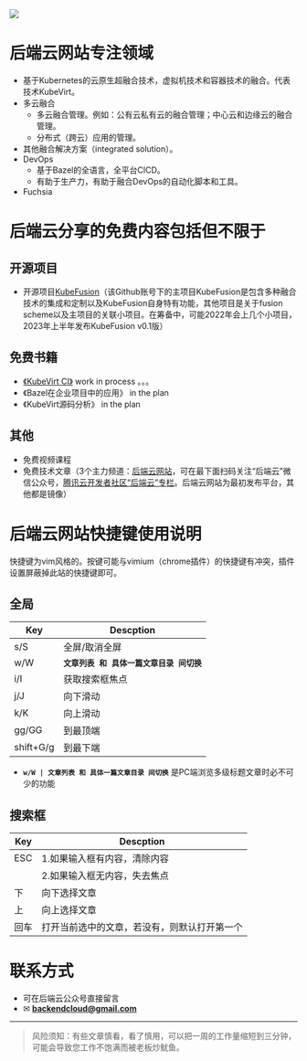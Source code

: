 ![](/images/index/29fa8cc3.png)
# 后端云网站专注领域

* 基于Kubernetes的云原生超融合技术，虚拟机技术和容器技术的融合。代表技术KubeVirt。
* 多云融合
   * 多云融合管理。例如：公有云私有云的融合管理；中心云和边缘云的融合管理。
  * 分布式（跨云）应用的管理。
* 其他融合解决方案（integrated solution）。
* DevOps
   * 基于Bazel的全语言，全平台CICD。
   * 有助于生产力，有助于融合DevOps的自动化脚本和工具。
* Fuchsia

# 后端云分享的免费内容包括但不限于

## 开源项目
* 开源项目[KubeFusion](https://github.com/kubefusion)（该Github账号下的主项目KubeFusion是包含多种融合技术的集成和定制以及KubeFusion自身特有功能，其他项目是关于fusion scheme以及主项目的关联小项目。在筹备中，可能2022年会上几个小项目，2023年上半年发布KubeFusion v0.1版）


## 免费书籍
  * [《KubeVirt CI》](http://book.backendcloud.cn/kubevirt-ci-book/) work in process 。。。
  * 《Bazel在企业项目中的应用》 in the plan
  * 《KubeVirt源码分析》 in the plan


## 其他
* 免费视频课程
* 免费技术文章（3个主力频道：[后端云网站](https://www.backendcloud.cn/)，可在最下面扫码关注“后端云”微信公众号，[腾讯云开发者社区“后端云”专栏](https://cloud.tencent.com/developer/column/72779)。后端云网站为最初发布平台，其他都是镜像）

[//]: # (1.虚拟机技术和容器技术的融合 2.多云融合（多云（公有云私有云中心云边缘云）融合管理，分布式应用融合部署）3.在1和2融合环境上的全语言全平台CICD)
[//]: # (* 容器和虚拟机融合技术，如KubeVirt生态)
[//]: # (* 多集群管理：公有云私有云边缘云等多云管理，分布式应用在分布式云上的管理)
[//]: # (* 自动化：CICD；bash、golang脚本工具)

[//]: # (This may be the most platform independent comment)



# 后端云网站快捷键使用说明

快捷键为vim风格的。按键可能与vimium（chrome插件）的快捷键有冲突，插件设置屏蔽掉此站的快捷键即可。

## 全局

| Key | Descption                 |
| --- |---------------------------|
| s/S | 全屏/取消全屏                   |
| w/W | **`文章列表 和 具体一篇文章目录 间切换`** |
| i/I | 获取搜索框焦点                   |
| j/J | 向下滑动                      |
| k/K | 向上滑动                      |
| gg/GG | 到最顶端                      |
| shift+G/g | 到最下端                      |

* **`w/W | 文章列表 和 具体一篇文章目录 间切换`** 是PC端浏览多级标题文章时必不可少的功能


## 搜索框

| Key | Descption |
| --- | --- |
| ESC | 1.如果输入框有内容，清除内容 |
|     | 2.如果输入框无内容，失去焦点 |
| 下 | 向下选择文章 |
| 上 | 向上选择文章 |
| 回车 | 打开当前选中的文章，若没有，则默认打开第一个 |



# 联系方式
* 可在后端云公众号直接留言
* ✉ **[backendcloud@gmail.com](mailto:backendcloud@gmail.com)**


<hr>

> 风险须知：有些文章慎看，看了慎用，可以把一周的工作量缩短到三分钟，可能会导致您工作不饱满而被老板炒鱿鱼。
